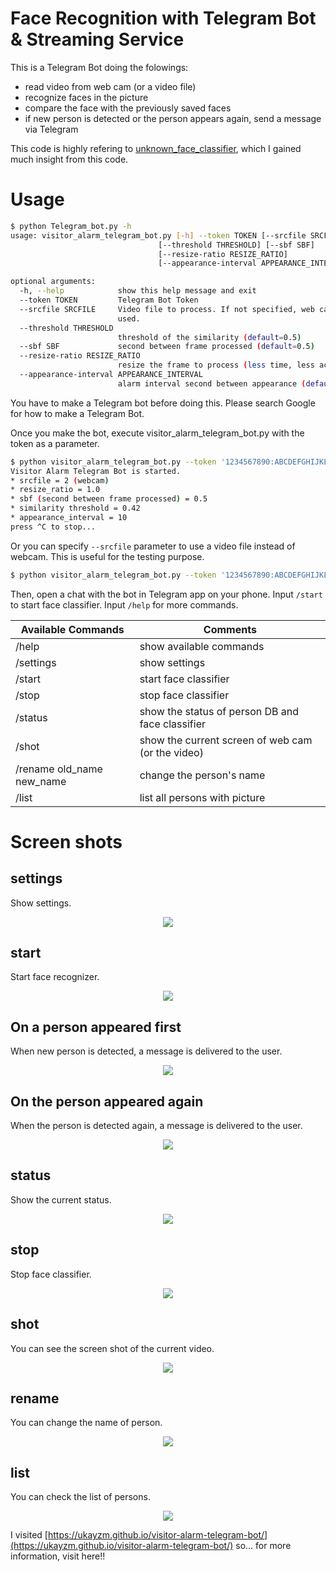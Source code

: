 # Face Recognition with Telegram Bot & Streaming Service

This is a Telegram Bot doing the folowings:

* read video from web cam (or a video file)
* recognize faces in the picture
* compare the face with the previously saved faces
* if new person is detected or the person appears again, send a message via Telegram

This code is highly refering to [unknown_face_classifier](https://github.com/ukayzm/opencv/tree/master/unknown_face_classifier), which I gained much insight from this code.

# Usage

```bash
$ python Telegram_bot.py -h
usage: visitor_alarm_telegram_bot.py [-h] --token TOKEN [--srcfile SRCFILE]
                                 [--threshold THRESHOLD] [--sbf SBF]
                                 [--resize-ratio RESIZE_RATIO]
                                 [--appearance-interval APPEARANCE_INTERVAL]

optional arguments:
  -h, --help            show this help message and exit
  --token TOKEN         Telegram Bot Token
  --srcfile SRCFILE     Video file to process. If not specified, web cam is
                        used.
  --threshold THRESHOLD
                        threshold of the similarity (default=0.5)
  --sbf SBF             second between frame processed (default=0.5)
  --resize-ratio RESIZE_RATIO
                        resize the frame to process (less time, less accuracy)
  --appearance-interval APPEARANCE_INTERVAL
                        alarm interval second between appearance (default=10)
```

You have to make a Telegram bot before doing this. Please search Google for how to make a Telegram Bot.

Once you make the bot, execute visitor_alarm_telegram_bot.py with the token as a parameter.

```bash
$ python visitor_alarm_telegram_bot.py --token '1234567890:ABCDEFGHIJKLMNOPQRSTUVWXYZABCDEFGHI'
Visitor Alarm Telegram Bot is started.
* srcfile = 2 (webcam)
* resize_ratio = 1.0
* sbf (second between frame processed) = 0.5
* similarity threshold = 0.42
* appearance_interval = 10
press ^C to stop...
```

Or you can specify `--srcfile` parameter to use a video file instead of webcam. This is useful for the testing purpose.

```bash
$ python visitor_alarm_telegram_bot.py --token '1234567890:ABCDEFGHIJKLMNOPQRSTUVWXYZABCDEFGHI' --srcfile ~/Videos/extj.mp4
```

Then, open a chat with the bot in Telegram app on your phone. Input `/start` to start face classifier. Input `/help` for more commands.

| Available Commands | Comments |
|--------------------|----------|
| /help | show available commands |
| /settings | show settings |
| /start | start face classifier |
| /stop | stop face classifier |
| /status | show the status of person DB and face classifier |
| /shot | show the current screen of web cam (or the video) |
| /rename old_name new_name | change the person's name |
| /list | list all persons with picture |

# Screen shots

## settings

Show settings.

<p align="center">
   <img src="png/vat_settings.png">
</p>

## start

Start face recognizer.

<p align="center">
   <img src="png/start.png">
</p>

## On a person appeared first

When new person is detected, a message is delivered to the user.

<p align="center">
   <img src="png/appeared.png">
</p>

## On the person appeared again

When the person is detected again, a message is delivered to the user.

<p align="center">
   <img src="png/appeared_again.png">
</p>

## status

Show the current status.

<p align="center">
   <img src="png/status.png">
</p>

## stop

Stop face classifier.

<p align="center">
   <img src="png/stop.png">
</p>

## shot

You can see the screen shot of the current video.

<p align="center">
   <img src="png/shot.png">
</p>

## rename

You can change the name of person.

<p align="center">
   <img src="png/vat_rename.png">
</p>

## list

You can check the list of persons.

<p align="center">
   <img src="png/list.jpeg">
</p>

I visited [https://ukayzm.github.io/visitor-alarm-telegram-bot/](https://ukayzm.github.io/visitor-alarm-telegram-bot/) so... for more information, visit here!!
